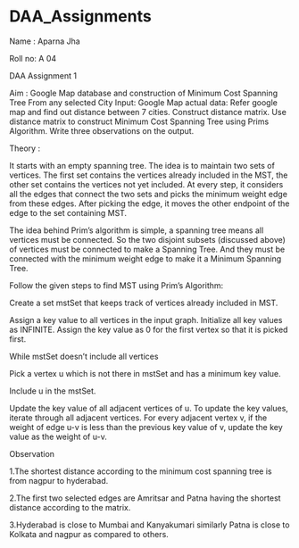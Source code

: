 # DAA_Assignments

Name : Aparna Jha

Roll no: A 04

DAA Assignment 1

Aim : Google Map database and construction of Minimum Cost Spanning Tree From any selected City Input: Google Map actual data: Refer google map and find out distance between 7 cities. Construct distance matrix. Use distance matrix to construct Minimum Cost Spanning Tree using Prims Algorithm. Write three observations on the output.

Theory :

It starts with an empty spanning tree. The idea is to maintain two sets of vertices. The first set contains the vertices already included in the MST, the other set contains the vertices not yet included. At every step, it considers all the edges that connect the two sets and picks the minimum weight edge from these edges. After picking the edge, it moves the other endpoint of the edge to the set containing MST.

The idea behind Prim’s algorithm is simple, a spanning tree means all vertices must be connected. So the two disjoint subsets (discussed above) of vertices must be connected to make a Spanning Tree. And they must be connected with the minimum weight edge to make it a Minimum Spanning Tree.

Follow the given steps to find MST using Prim’s Algorithm:

Create a set mstSet that keeps track of vertices already included in MST.

Assign a key value to all vertices in the input graph. Initialize all key values as INFINITE. Assign the key value as 0 for the first vertex so that it is picked first.

While mstSet doesn’t include all vertices

Pick a vertex u which is not there in mstSet and has a minimum key value.

Include u in the mstSet.

Update the key value of all adjacent vertices of u. To update the key values, iterate through all adjacent vertices. For every adjacent vertex v, if the weight of edge u-v is less than the previous key value of v, update the key value as the weight of u-v.

Observation

1.The shortest distance according to the minimum cost spanning tree is from nagpur to hyderabad.

2.The first two selected edges are Amritsar and Patna having the shortest distance according to the matrix.

3.Hyderabad is close to Mumbai and Kanyakumari similarly Patna is close to Kolkata and nagpur as compared to others.
